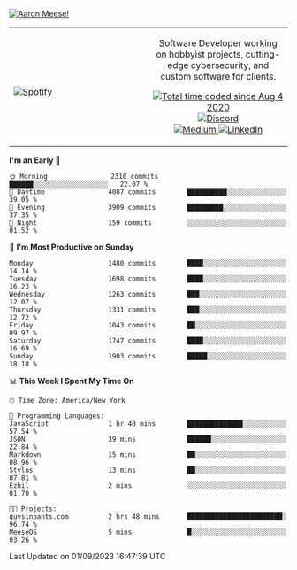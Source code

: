 [![Aaron Meese!](https://user-images.githubusercontent.com/17814535/88975338-a2aabf00-d27f-11ea-963f-8a19608716b4.png)](https://github.com/ajmeese7/readme-ascii "README ASCII")

<!-- Modified from project here: https://github.com/novatorem/novatorem -->
<table width="100%">
  <tr>
  <td width="50%">

&nbsp; <br> [![Spotify](https://ajmeese7.vercel.app/api/spotify)](https://open.spotify.com/user/ajmeese)

  </td>
  <td width="50%">
    <p align="center">
    Software Developer working on hobbyist projects, cutting-edge cybersecurity, and custom software for clients.
    </p>
    <p align="center">
      <a href="https://wakatime.com/@f726891d-3b02-46cd-9b60-e8c59f9e2b14">
        <img src="https://wakatime.com/badge/user/f726891d-3b02-46cd-9b60-e8c59f9e2b14.svg" alt="Total time coded since Aug 4 2020" title="WakaTime" />
      </a>
      <a href="http://link.aaronmeese.com/discord">
        <img src="https://img.shields.io/badge/discord-ajmeese7%234835-369?style=flat-square&logo=discord&logoColor=white&color=purple" alt="Discord" title="Discord">
      </a>
      <br />
      <a href="https://link.aaronmeese.com/medium">
        <img src="https://img.shields.io/badge/medium-ajmeese7-1DB954?style=flat-square&logo=medium&logoColor=white" alt="Medium" title="Medium">
      </a>
      <a href="https://link.aaronmeese.com/linkedin">
        <img src="https://img.shields.io/badge/linkedIn-aaronmeese-1DB954?style=flat-square&logo=linkedin&logoColor=white&color=blue" alt="LinkedIn" title="LinkedIn">
      </a>
    </p>
  </td>

</table>

[//]: <> (The `&nbsp;` is to have Aphelion take up more space)

<!--START_SECTION:waka-->
**I'm an Early 🐤** 

```text
🌞 Morning                2310 commits        ██████░░░░░░░░░░░░░░░░░░░   22.07 % 
🌆 Daytime                4087 commits        ██████████░░░░░░░░░░░░░░░   39.05 % 
🌃 Evening                3909 commits        █████████░░░░░░░░░░░░░░░░   37.35 % 
🌙 Night                  159 commits         ░░░░░░░░░░░░░░░░░░░░░░░░░   01.52 % 
```
📅 **I'm Most Productive on Sunday** 

```text
Monday                   1480 commits        ████░░░░░░░░░░░░░░░░░░░░░   14.14 % 
Tuesday                  1698 commits        ████░░░░░░░░░░░░░░░░░░░░░   16.23 % 
Wednesday                1263 commits        ███░░░░░░░░░░░░░░░░░░░░░░   12.07 % 
Thursday                 1331 commits        ███░░░░░░░░░░░░░░░░░░░░░░   12.72 % 
Friday                   1043 commits        ██░░░░░░░░░░░░░░░░░░░░░░░   09.97 % 
Saturday                 1747 commits        ████░░░░░░░░░░░░░░░░░░░░░   16.69 % 
Sunday                   1903 commits        █████░░░░░░░░░░░░░░░░░░░░   18.18 % 
```


📊 **This Week I Spent My Time On** 

```text
🕑︎ Time Zone: America/New_York

💬 Programming Languages: 
JavaScript               1 hr 40 mins        ██████████████░░░░░░░░░░░   57.54 % 
JSON                     39 mins             ██████░░░░░░░░░░░░░░░░░░░   22.84 % 
Markdown                 15 mins             ██░░░░░░░░░░░░░░░░░░░░░░░   08.96 % 
Stylus                   13 mins             ██░░░░░░░░░░░░░░░░░░░░░░░   07.81 % 
Ezhil                    2 mins              ░░░░░░░░░░░░░░░░░░░░░░░░░   01.70 % 

🐱‍💻 Projects: 
guysinpants.com          2 hrs 48 mins       ████████████████████████░   96.74 % 
MeeseOS                  5 mins              █░░░░░░░░░░░░░░░░░░░░░░░░   03.26 % 
```


 Last Updated on 01/09/2023 16:47:39 UTC
<!--END_SECTION:waka-->
